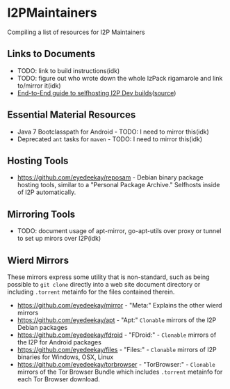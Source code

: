 # I2PMaintainers

Compiling a list of resources for I2P Maintainers

## Links to Documents

 - TODO: link to build instructions(idk)
 - TODO: figure out who wrote down the whole IzPack rigamarole and link to/mirror it(idk)
 - [End-to-End guide to selfhosting I2P Dev builds](https://eyedeekay.github.io/Hopefully-Holistic-Guide-to-I2P-Dev-Build-Update-Hosting/)([source](https://github.com/eyedeekay/Hopefully-Holistic-Guide-to-I2P-Dev-Build-Update-Hosting))

## Essential Material Resources

 - Java 7 Bootclasspath for Android - TODO: I need to mirror this(idk)
 - Deprecated `ant` tasks for `maven` - TODO: I need to mirror this(idk)

## Hosting Tools

 - https://github.com/eyedeekay/reposam - Debian binary package hosting tools, similar to a "Personal Package Archive." Selfhosts inside of I2P automatically.

## Mirroring Tools

 - TODO: document usage of apt-mirror, go-apt-utils over proxy or tunnel to set up mirors over I2P(idk)

## Wierd Mirrors

These mirrors express some utility that is non-standard, such as being possible to `git clone` directly into a web site document directory or including `.torrent` metainfo for the files contained therein.

 - https://github.com/eyedeekay/mirror - "Meta:" Explains the other wierd mirrors
 - https://github.com/eyedeekay/apt - "Apt:" `Clonable` mirrors of the I2P Debian packages
 - https://github.com/eyedeekay/fdroid - "FDroid:" - `Clonable` mirrors of the I2P for Android packages
 - https://github.com/eyedeekay/files - "Files:" - `Clonable` mirrors of I2P binaries for Windows, OSX, Linux
 - https://github.com/eyedeekay/torbrowser - "TorBrowser:" - `Clonable` mirrors of the Tor Browser Bundle which includes `.torrent` metainfo for each Tor Browser download.
